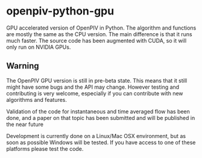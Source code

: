 # openpiv-python-gpu
GPU accelerated version of OpenPIV in Python. The algorithm and functions are mostly the same 
as the CPU version. The main difference is that it runs much faster. The source code has been 
augmented with CUDA, so it will only run on NVIDIA GPUs.


## Warning

The OpenPIV GPU version is still in pre-beta state. This means that
it still might have some bugs and the API may change. However testing and contributing
is very welcome, especially if you can contribute with new algorithms and features.

Validation of the code for instantaneous and time averaged flow has been done, and a 
paper on that topic has been submitted and will be published in the near future

Development is currently done on a Linux/Mac OSX environment, but as soon as possible 
Windows will be tested. If you have access to one of these platforms
please test the code. 

